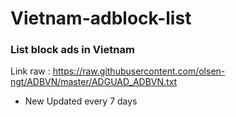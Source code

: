 # Vietnam-adblock-list

### List block ads in Vietnam
Link raw : https://raw.githubusercontent.com/olsen-ngt/ADBVN/master/ADGUAD_ADBVN.txt

* New Updated every 7 days
